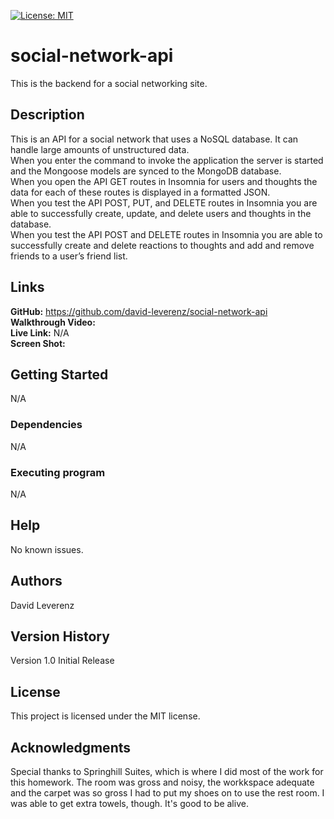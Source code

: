 [![License: MIT](https://img.shields.io/badge/License-MIT-yellow.svg)](https://opensource.org/licenses/MIT)
# social-network-api
This is the backend for a social networking site.

## Description
This is an API for a social network that uses a NoSQL database.  It can handle large amounts of unstructured data.<br>
When you enter the command to invoke the application the server is started and the Mongoose models are synced to the MongoDB database.<br>
When you open the API GET routes in Insomnia for users and thoughts the data for each of these routes is displayed in a formatted JSON.<br>
When you test the API POST, PUT, and DELETE routes in Insomnia you are able to successfully create, update, and delete users and thoughts in the database.<br>
When you test the API POST and DELETE routes in Insomnia you are able to successfully create and delete reactions to thoughts and add and remove friends to a user’s friend list.<br>

## Links
**GitHub:** https://github.com/david-leverenz/social-network-api<br>
**Walkthrough Video:** <br>
**Live Link:** N/A <br>
**Screen Shot:** <br>


## Getting Started
N/A
### Dependencies
N/A
### Executing program
N/A
## Help
No known issues.
## Authors
David Leverenz 
## Version History
Version 1.0 Initial Release
## License
This project is licensed under the MIT license.
## Acknowledgments
Special thanks to Springhill Suites, which is where I did most of the work for this homework.  The room was gross and noisy, the workkspace adequate and the carpet was so gross I had to put my shoes on to use the rest room.  I was able to get extra towels, though.  It's good to be alive.

